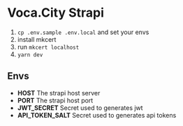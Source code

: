 # Voca.City Strapi

1. `cp .env.sample .env.local` and set your envs
2. install mkcert
3. run `mkcert localhost`
4. `yarn dev`

## Envs
* **HOST** The strapi host server
* **PORT** The strapi host port
* **JWT_SECRET** Secret used to generates jwt
* **API_TOKEN_SALT** Secret used to generates api tokens
